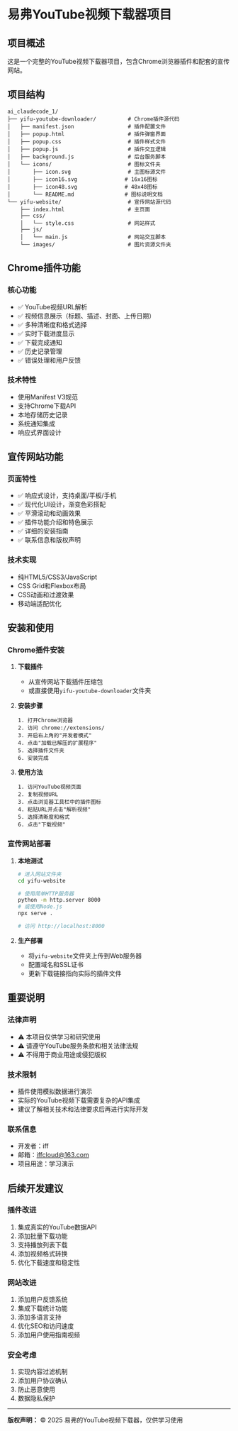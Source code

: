 # 易弗YouTube视频下载器项目

## 项目概述

这是一个完整的YouTube视频下载器项目，包含Chrome浏览器插件和配套的宣传网站。

## 项目结构

```
ai_claudecode_1/
├── yifu-youtube-downloader/          # Chrome插件源代码
│   ├── manifest.json                 # 插件配置文件
│   ├── popup.html                    # 插件弹窗界面
│   ├── popup.css                     # 插件样式文件
│   ├── popup.js                      # 插件交互逻辑
│   ├── background.js                 # 后台服务脚本
│   └── icons/                        # 图标文件夹
│       ├── icon.svg                  # 主图标源文件
│       ├── icon16.svg               # 16x16图标
│       ├── icon48.svg               # 48x48图标
│       └── README.md                # 图标说明文档
└── yifu-website/                     # 宣传网站源代码
    ├── index.html                    # 主页面
    ├── css/
    │   └── style.css                 # 网站样式
    ├── js/
    │   └── main.js                   # 网站交互脚本
    └── images/                       # 图片资源文件夹
```

## Chrome插件功能

### 核心功能
- ✅ YouTube视频URL解析
- ✅ 视频信息展示（标题、描述、封面、上传日期）
- ✅ 多种清晰度和格式选择
- ✅ 实时下载进度显示
- ✅ 下载完成通知
- ✅ 历史记录管理
- ✅ 错误处理和用户反馈

### 技术特性
- 使用Manifest V3规范
- 支持Chrome下载API
- 本地存储历史记录
- 系统通知集成
- 响应式界面设计

## 宣传网站功能

### 页面特性
- ✅ 响应式设计，支持桌面/平板/手机
- ✅ 现代化UI设计，渐变色彩搭配
- ✅ 平滑滚动和动画效果
- ✅ 插件功能介绍和特色展示
- ✅ 详细的安装指南
- ✅ 联系信息和版权声明

### 技术实现
- 纯HTML5/CSS3/JavaScript
- CSS Grid和Flexbox布局
- CSS动画和过渡效果
- 移动端适配优化

## 安装和使用

### Chrome插件安装

1. **下载插件**
   - 从宣传网站下载插件压缩包
   - 或直接使用`yifu-youtube-downloader`文件夹

2. **安装步骤**
   ```
   1. 打开Chrome浏览器
   2. 访问 chrome://extensions/
   3. 开启右上角的"开发者模式"
   4. 点击"加载已解压的扩展程序"
   5. 选择插件文件夹
   6. 安装完成
   ```

3. **使用方法**
   ```
   1. 访问YouTube视频页面
   2. 复制视频URL
   3. 点击浏览器工具栏中的插件图标
   4. 粘贴URL并点击"解析视频"
   5. 选择清晰度和格式
   6. 点击"下载视频"
   ```

### 宣传网站部署

1. **本地测试**
   ```bash
   # 进入网站文件夹
   cd yifu-website
   
   # 使用简单HTTP服务器
   python -m http.server 8000
   # 或使用Node.js
   npx serve .
   
   # 访问 http://localhost:8000
   ```

2. **生产部署**
   - 将`yifu-website`文件夹上传到Web服务器
   - 配置域名和SSL证书
   - 更新下载链接指向实际的插件文件

## 重要说明

### 法律声明
- ⚠️ 本项目仅供学习和研究使用
- ⚠️ 请遵守YouTube服务条款和相关法律法规
- ⚠️ 不得用于商业用途或侵犯版权

### 技术限制
- 插件使用模拟数据进行演示
- 实际的YouTube视频下载需要复杂的API集成
- 建议了解相关技术和法律要求后再进行实际开发

### 联系信息
- 开发者：iff
- 邮箱：iffcloud@163.com
- 项目用途：学习演示

## 后续开发建议

### 插件改进
1. 集成真实的YouTube数据API
2. 添加批量下载功能
3. 支持播放列表下载
4. 添加视频格式转换
5. 优化下载速度和稳定性

### 网站改进
1. 添加用户反馈系统
2. 集成下载统计功能
3. 添加多语言支持
4. 优化SEO和访问速度
5. 添加用户使用指南视频

### 安全考虑
1. 实现内容过滤机制
2. 添加用户协议确认
3. 防止恶意使用
4. 数据隐私保护

---

**版权声明：** © 2025 易弗的YouTube视频下载器，仅供学习使用